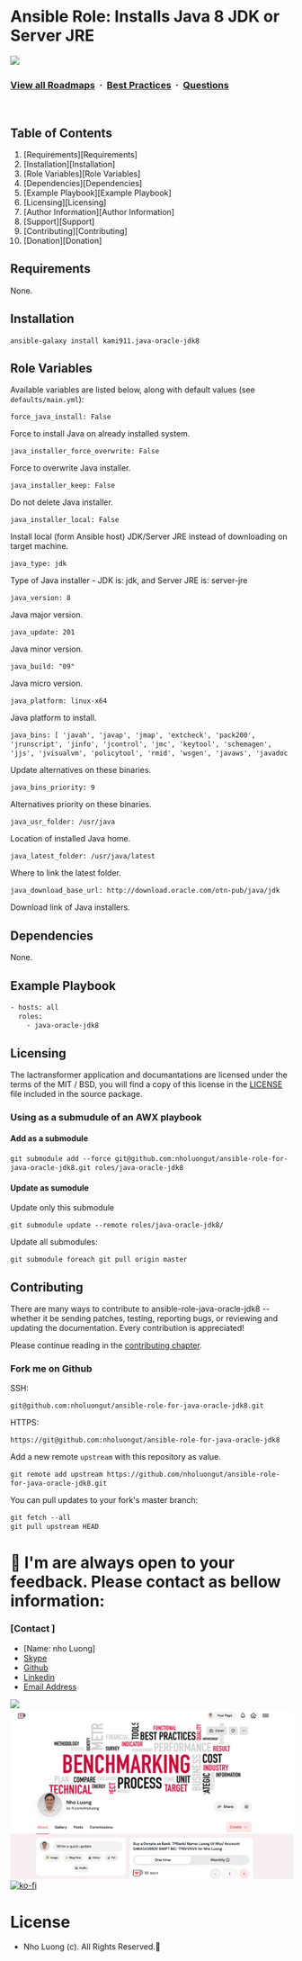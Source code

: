 # Ansible Role: Installs Java 8 JDK or Server JRE
![](https://i.imgur.com/waxVImv.png)
### [View all Roadmaps](https://github.com/nholuongut/all-roadmaps) &nbsp;&middot;&nbsp; [Best Practices](https://github.com/nholuongut/all-roadmaps/blob/main/public/best-practices/) &nbsp;&middot;&nbsp; [Questions](https://www.linkedin.com/in/nholuong/)
<br/>

## Table of Contents

1. [Requirements][Requirements]
2. [Installation][Installation]
3. [Role Variables][Role Variables]
4. [Dependencies][Dependencies]
5. [Example Playbook][Example Playbook]
6. [Licensing][Licensing]
7. [Author Information][Author Information]
8. [Support][Support]
9. [Contributing][Contributing]
10. [Donation][Donation]

## Requirements

None.

## Installation

    ansible-galaxy install kami911.java-oracle-jdk8

## Role Variables

Available variables are listed below, along with default values (see `defaults/main.yml`):

    force_java_install: False

Force to install Java on already installed system.

    java_installer_force_overwrite: False

Force to overwrite Java installer.

    java_installer_keep: False

Do not delete Java installer.

    java_installer_local: False

Install local (form Ansible host) JDK/Server JRE instead of downloading on target machine.

    java_type: jdk

Type of Java installer - JDK is: jdk, and Server JRE is: server-jre

    java_version: 8

Java major version.

    java_update: 201

Java minor version.

    java_build: "09"

Java micro version.

    java_platform: linux-x64

Java platform to install.

    java_bins: [ 'javah', 'javap', 'jmap', 'extcheck', 'pack200', 'jrunscript', 'jinfo', 'jcontrol', 'jmc', 'keytool', 'schemagen', 'jjs', 'jvisualvm', 'policytool', 'rmid', 'wsgen', 'javaws', 'javadoc

Update alternatives on these binaries.

    java_bins_priority: 9

Alternatives priority on these binaries.

    java_usr_folder: /usr/java

Location of installed Java home.

    java_latest_folder: /usr/java/latest

Where to link the latest folder.

    java_download_base_url: http://download.oracle.com/otn-pub/java/jdk

Download link of Java installers.

## Dependencies

None.

## Example Playbook

    - hosts: all
      roles:
        - java-oracle-jdk8

## Licensing

The lactransformer application and documantations are licensed under the terms of
the MIT / BSD, you will find a copy of this license in the
[LICENSE](LICENSE) file included in the source package.


### Using as a submudule of an AWX playbook

#### Add as a submodule

```
git submodule add --force git@github.com:nholuongut/ansible-role-for-java-oracle-jdk8.git roles/java-oracle-jdk8
```

#### Update as sumodule

Update only this submodule

```
git submodule update --remote roles/java-oracle-jdk8/
```

Update all submodules:

```
git submodule foreach git pull origin master
```

## Contributing

There are many ways to contribute to ansible-role-java-oracle-jdk8 -- whether it be sending patches,
testing, reporting bugs, or reviewing and updating the documentation. Every
contribution is appreciated!

Please continue reading in the [contributing chapter](CONTRIBUTING.md).

### Fork me on Github

SSH:

    git@github.com:nholuongut/ansible-role-for-java-oracle-jdk8.git

HTTPS:

    https://git@github.com:nholuongut/ansible-role-for-java-oracle-jdk8

Add a new remote `upstream` with this repository as value.

```
git remote add upstream https://github.com/nholuongut/ansible-role-for-java-oracle-jdk8.git
```

You can pull updates to your fork's master branch:

```
git fetch --all
git pull upstream HEAD
```

# 🚀 I'm are always open to your feedback.  Please contact as bellow information:
### [Contact ]
* [Name: nho Luong]
* [Skype](luongutnho_skype)
* [Github](https://github.com/nholuongut/)
* [Linkedin](https://www.linkedin.com/in/nholuong/)
* [Email Address](luongutnho@hotmail.com)

![](https://i.imgur.com/waxVImv.png)
![](Donate.png)
[![ko-fi](https://ko-fi.com/img/githubbutton_sm.svg)](https://ko-fi.com/nholuong)

# License
* Nho Luong (c). All Rights Reserved.🌟